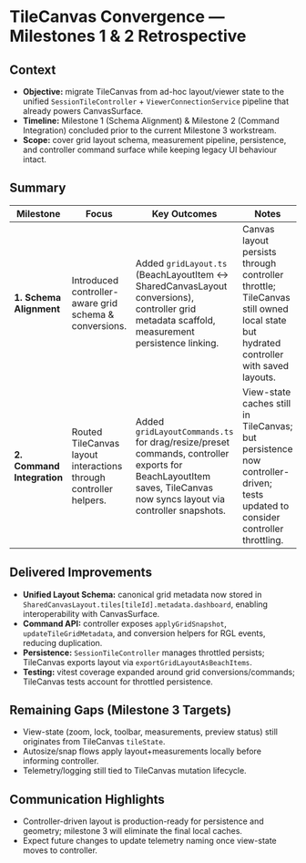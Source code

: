 # TileCanvas Convergence — Milestones 1 & 2 Retrospective

## Context
- **Objective:** migrate TileCanvas from ad-hoc layout/viewer state to the unified `SessionTileController` + `ViewerConnectionService` pipeline that already powers CanvasSurface.
- **Timeline:** Milestone 1 (Schema Alignment) & Milestone 2 (Command Integration) concluded prior to the current Milestone 3 workstream.
- **Scope:** cover grid layout schema, measurement pipeline, persistence, and controller command surface while keeping legacy UI behaviour intact.

## Summary
| Milestone | Focus | Key Outcomes | Notes |
| --------- | ----- | ------------ | ----- |
| **1. Schema Alignment** | Introduced controller-aware grid schema & conversions. | Added `gridLayout.ts` (BeachLayoutItem ↔ SharedCanvasLayout conversions), controller grid metadata scaffold, measurement persistence linking. | Canvas layout persists through controller throttle; TileCanvas still owned local state but hydrated controller with saved layouts. |
| **2. Command Integration** | Routed TileCanvas layout interactions through controller helpers. | Added `gridLayoutCommands.ts` for drag/resize/preset commands, controller exports for BeachLayoutItem saves, TileCanvas now syncs layout via controller snapshots. | View-state caches still in TileCanvas; but persistence now controller-driven; tests updated to consider controller throttling. |

## Delivered Improvements
- **Unified Layout Schema:** canonical grid metadata now stored in `SharedCanvasLayout.tiles[tileId].metadata.dashboard`, enabling interoperability with CanvasSurface.
- **Command API:** controller exposes `applyGridSnapshot`, `updateTileGridMetadata`, and conversion helpers for RGL events, reducing duplication.
- **Persistence:** `SessionTileController` manages throttled persists; TileCanvas exports layout via `exportGridLayoutAsBeachItems`.
- **Testing:** vitest coverage expanded around grid conversions/commands; TileCanvas tests account for throttled persistence.

## Remaining Gaps (Milestone 3 Targets)
- View-state (zoom, lock, toolbar, measurements, preview status) still originates from TileCanvas `tileState`.
- Autosize/snap flows apply layout+measurements locally before informing controller.
- Telemetry/logging still tied to TileCanvas mutation lifecycle.

## Communication Highlights
- Controller-driven layout is production-ready for persistence and geometry; milestone 3 will eliminate the final local caches.
- Expect future changes to update telemetry naming once view-state moves to controller.
